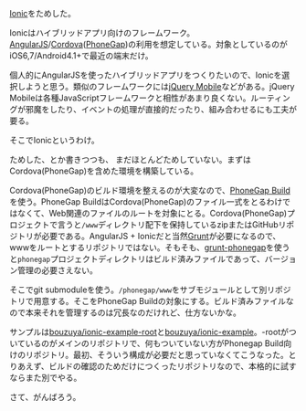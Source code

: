 [Ionic][ionicframework]をためした。

Ionicはハイブリッドアプリ向けのフレームワーク。[AngularJS][angularjs]/[Cordova][cordova]([PhoneGap][phonegap])の利用を想定している。対象としているのがiOS6,7/Android4.1+で最近の端末だけ。

個人的にAngularJSを使ったハイブリッドアプリをつくりたいので、Ionicを選択しようと思う。類似のフレームワークには[jQuery Mobile][jquery-mobile]などがある。jQuery Mobileは各種JavaScriptフレームワークと相性があまり良くない。ルーティングが邪魔をしたり、イベントの処理が直接的だったり、組み合わせるにも工夫が要る。

そこでIonicというわけ。

ためした、とか書きつつも、 まだほとんどためしていない。まずはCordova(PhoneGap)を含めた環境を構築している。

Cordova(PhoneGap)のビルド環境を整えるのが大変なので、[PhoneGap Build][phonegap-build]を使う。PhoneGap BuildはCordova(PhoneGap)のファイル一式をとるわけではなくて、Web関連のファイルのルートを対象にとる。Cordova(PhoneGap)プロジェクトで言うと`/www`ディレクトリ配下を保持しているzipまたはGitHubリポジトリが必要である。AngularJS + Ionicだと当然[Grunt][grunt]が必要になるので、wwwをルートとするリポジトリではない。そもそも、[grunt-phonegap][]を使うと`phonegap`プロジェクトディレクトリはビルド済みファイルであって、バージョン管理の必要さえない。

そこでgit submoduleを使う。`/phonegap/www`をサブモジュールとして別リポジトリで用意する。そこをPhoneGap Buildの対象にする。ビルド済みファイルなので本来それを管理するのは冗長なのだけれど、仕方ないかな。

サンプルは[bouzuya/ionic-example-root][]と[bouzuya/ionic-example][]。-rootがついているのがメインのリポジトリで、何もついていない方がPhonegap Build向けのリポジトリ。最初、そういう構成が必要だと思っていなくてこうなった。とりあえず、ビルドの確認のためだけにつくったリポジトリなので、本格的に試すならまた別でやる。

さて、がんばろう。

[ionicframework]: http://ionicframework.com/
[angularjs]: http://angularjs.org/
[cordova]: http://cordova.apache.org/
[phonegap]: http://phonegap.com/
[jquery-mobile]: http://jquerymobile.com/
[phonegap-build]: https://build.phonegap.com/
[grunt]: http://gruntjs.com/
[grunt-phonegap]: https://npmjs.org/package/grunt-phonegap
[bouzuya/ionic-example-root]: https://github.com/bouzuya/ionic-example-root
[bouzuya/ionic-example]: https://github.com/bouzuya/ionic-example

